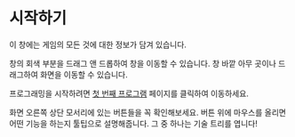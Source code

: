 # 시작하기
이 창에는 게임의 모든 것에 대한 정보가 담겨 있습니다.

창의 회색 부분을 드래그 앤 드롭하여 창을 이동할 수 있습니다.
창 바깥 아무 곳이나 드래그하여 화면을 이동할 수 있습니다.

프로그래밍을 시작하려면 [첫 번째 프로그램](docs/first_program.md) 페이지를 클릭하여 이동하세요.

화면 오른쪽 상단 모서리에 있는 버튼들을 꼭 확인해보세요. 버튼 위에 마우스를 올리면 어떤 기능을 하는지 툴팁으로 설명해줍니다. 그 중 하나는 기술 트리를 엽니다!